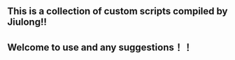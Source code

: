 ## This is a collection of custom scripts compiled by Jiulong!!
## Welcome to use and any suggestions！！
